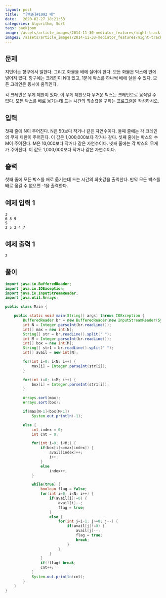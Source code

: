 ```yaml
---
layout: post
title:  "[백준]#1092 배"
date:   2020-02-27 18:21:53
categories: Algorithm, Sort
tags: baekjoon
image: /assets/article_images/2014-11-30-mediator_features/night-track.JPG
image2: /assets/article_images/2014-11-30-mediator_features/night-track-mobile.JPG
---
```


문제
--------------------

지민이는 항구에서 일한다. 그리고 화물을 배에 실어야 한다. 모든 화물은 박스에 안에 넣어져 있다. 항구에는 크레인이 N대 있고, 1분에 박스를 하나씩 배에 실을 수 있다. 모든 크레인은 동시에 움직인다.

각 크레인은 무게 제한이 있다. 이 무게 제한보다 무거운 박스는 크레인으로 움직일 수 없다. 모든 박스를 배로 옮기는데 드는 시간의 최솟값을 구하는 프로그램을 작성하시오.

입력
---------------------------

첫째 줄에 N이 주어진다. N은 50보다 작거나 같은 자연수이다. 둘째 줄에는 각 크레인의 무게 제한이 주어진다. 이 값은 1,000,000보다 작거나 같다. 셋째 줄에는 박스의 수 M이 주어진다. M은 10,000보다 작거나 같은 자연수이다. 넷째 줄에는 각 박스의 무게가 주어진다. 이 값도 1,000,000보다 작거나 같은 자연수이다.

출력
----------------

첫째 줄에 모든 박스를 배로 옮기는데 드는 시간의 최솟값을 출력한다. 만약 모든 박스를 배로 옮길 수 없으면 -1을 출력한다.

예제 입력 1 
----------------------

```
3
6 8 9
5
2 5 2 4 7
```

예제 출력 1 
------------------------

```
2
```

풀이
--------------------------

```java
import java.io.BufferedReader;
import java.io.IOException;
import java.io.InputStreamReader;
import java.util.Arrays;

public class Main {

    public static void main(String[] args) throws IOException {
        BufferedReader br = new BufferedReader(new InputStreamReader(System.in));
        int N = Integer.parseInt(br.readLine());
        int[] max = new int[N];
        String[] str = br.readLine().split(" ");
        int M = Integer.parseInt(br.readLine());
        int[] box = new int[M];
        String[] str1 = br.readLine().split(" ");
        int[] avail = new int[N];

        for(int i=0; i<N; i++) {
            max[i] = Integer.parseInt(str[i]);
        }

        for(int i=0; i<M; i++) {
            box[i] = Integer.parseInt(str1[i]);
        }

        Arrays.sort(max);
        Arrays.sort(box);

        if(max[N-1]<box[M-1])
            System.out.println(-1);

        else {
            int index = 0;
            int cnt = 0;

            for(int i=0; i<M;) {
                if(box[i]<=max[index]) {
                    avail[index]++;
                    i++;
                }
                else
                    index++;
            }

            while(true) {
                boolean flag = false;
                for(int i=0; i<N; i++) {
                    if(avail[i]!=0) {
                        avail[i]--;
                        flag = true;
                    }
                    else {
                        for(int j=i-1; j>=0; j--) {
                            if(avail[j]!=0) {
                                avail[j]--;
                                flag = true;
                                break;
                            }
                        }
                    }
                }
                if(!flag) break;
                cnt++;
            }
            System.out.println(cnt);
        }
    }
}
```
